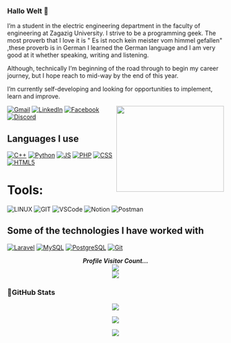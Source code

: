 ### Hallo Welt 👋
I’m a student in the electric engineering department in the faculty of engineering at Zagazig University. I strive to be a programming geek.
The most proverb that I love it is  " Es ist noch kein meister vom himmel gefallen" ,these proverb is in German
I learned the German language and I am very good at it whether speaking, writing and listening.

Although, technically I’m beginning of the road through to begin my career journey, but I hope reach to mid-way by the end of this year. 

I’m currently self-developing and looking for opportunities to implement, learn and improve.
<p align="left"> 
  <img align='right' src='https://media1.tenor.com/images/763645168fe913c18e4d52385e91cccc/tenor.gif?itemid=11550101' height = "200" width="250" >
</p>
<p align="center">


[![Gmail](https://img.shields.io/badge/Gmail-D14836?style=for-the-badge&logo=gmail&logoColor=white)](mailto:khaild22k12m71f@gmail.com)
[![LinkedIn](https://img.shields.io/badge/LinkedIn-%230177B5?style=for-the-badge&logo=linkedin&logoColor=white)](https://www.linkedin.com/in/khaled-mahmoud-/)
[![Facebook](https://img.shields.io/badge/Facebook-%231877F2.svg?style=for-the-badge&logo=Facebook&logoColor=white)](https://www.facebook.com/profile.php?id=100015074238386)
[![Discord](https://img.shields.io/badge/Discord-4634f0?logo=discord&logoColor=white&style=for-the-badge)](https://discordapp.com/users/945781914286055474)

</a>
</p>

## Languages I use  
[![C++](https://img.shields.io/badge/C++-00599C?style=for-the-badge&logo=c%2B%2B&logoColor=white)](https://en.cppreference.com/)
[![Python](https://img.shields.io/badge/Python-3670A0?style=for-the-badge&logo=python&logoColor=ffdd54)](https://www.python.org/)
[![JS](https://img.shields.io/badge/JavaScript-F7DF1E?style=for-the-badge&logo=javascript&logoColor=black)](https://developer.mozilla.org/en-US/docs/Web/JavaScript)
[![PHP](https://img.shields.io/badge/PHP-777BB4?style=for-the-badge&logo=php&logoColor=white)](https://www.php.net/)
[![CSS](https://img.shields.io/badge/CSS-1572B6?style=for-the-badge&logo=css3&logoColor=white)](https://developer.mozilla.org/en-US/docs/Web/CSS)
[![HTML5](https://img.shields.io/badge/HTML5-E34F26?style=for-the-badge&logo=html5&logoColor=white)](https://developer.mozilla.org/en-US/docs/Web/Guide/HTML/HTML5)

#  Tools:
![LINUX](https://img.shields.io/badge/Linux-FCC624?style=for-the-badge&logo=linux&logoColor=black)
![GIT](https://img.shields.io/badge/GIT-FF4C26?style=for-the-badge&logo=git&logoColor=white) ![VSCode](https://img.shields.io/badge/visual_Studio_Code-%230db7ed.svg?style=for-the-badge&logo=visualstudiocode&logoColor=white) ![Notion](https://img.shields.io/badge/Notion-%23000000.svg?style=for-the-badge&logo=notion&logoColor=white) ![Postman](https://img.shields.io/badge/Postman-FF6C37?style=for-the-badge&logo=postman&logoColor=white)

## Some of the technologies I have worked with
[![Laravel](https://img.shields.io/badge/Laravel-FF2D20?style=for-the-badge&logo=laravel&logoColor=white)](https://laravel.com/)
[![MySQL](https://img.shields.io/badge/MySQL-4479A1?style=for-the-badge&logo=mysql&logoColor=white)](https://www.mysql.com/)
[![PostgreSQL](https://img.shields.io/badge/PostgreSQL-336791?style=for-the-badge&logo=postgresql&logoColor=white)](https://www.postgresql.org/)
[![Git](https://img.shields.io/badge/Git-F05032?style=for-the-badge&logo=git&logoColor=white)](https://git-scm.com/)

<p align="center">
  <i><b>Profile Visitor Count...</b></i><br>
  <img src="https://raw.githubusercontent.com/saadeghi/saadeghi/master/dino.gif" /><br>
  <img src="https://profile-counter.glitch.me/KhaledMahmoudSaeed/count.svg" />
</p>



### 🎯GitHub Stats <p align="center"> 

<p align="center">
    <img src="https://github-readme-stats.vercel.app/api?username=KhaledMahmoudSaeed&show_icons=true&theme=dark"></a>
<p align="center">
     <img src="https://github-readme-streak-stats.herokuapp.com/?user={KhaledMahmoudSaeed}&theme=dark"></a>
<p align="center">
    <img src="https://github-readme-stats.vercel.app/api/top-langs/?username=KhaledMahmoudSaeed&layout=compact&theme=dark"></a>
<!--
**KhaledMahmoudSaeed/KhaledMahmoudSaeed** is a ✨ _special_ ✨ repository because its `README.md` (this file) appears on your GitHub profile.

Here are some ideas to get you started:

- 🔭 I’m currently working on ...
- 🌱 I’m currently learning ...
- 👯 I’m looking to collaborate on ...
- 🤔 I’m looking for help with ...
- 💬 Ask me about ...
- 📫 How to reach me: ...
- 😄 Pronouns: ...
- ⚡ Fun fact: ...
-->
